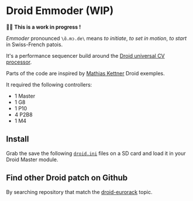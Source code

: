 # Droid Emmoder (WIP)

👷‍♂️ **This is a work in progress !**

_Emmoder_ pronounced `\ɑ̃.mɔ.de\` means _to initiate_, _to set in motion_, _to start_ in Swiss-French patois.

It's a performance sequencer build around the [Droid universal CV processor](https://shop.dermannmitdermaschine.de/pages/droid-universal-cv-processor).

Parts of the code are inspired by [Mathias Kettner](https://dmmdm.de/) Droid exemples.

It required the following controllers:

- 1 Master
- 1 G8
- 1 P10
- 4 P2B8
- 1 M4

## Install

Grab the save the following [`droid.ini`](.droid.ini) files on a SD card and load it in your Droid Master module.

## Find other Droid patch on Github

By searching repository that match the [droid-eurorack](https://github.com/topics/droid-eurorack) topic.
